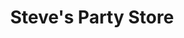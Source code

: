 ---
title: "Steve's Party Store"
url: /hamtramck/steves-party-store-caniff-street/
shop: Spirituosen
---